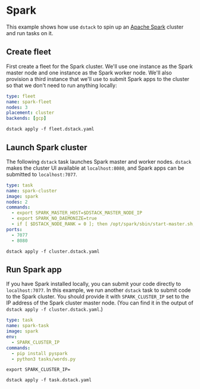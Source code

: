 # Spark

This example shows how use `dstack` to spin up an [Apache Spark](https://spark.apache.org/docs/latest/index.html) cluster and run tasks on it.

## Create fleet

First create a fleet for the Spark cluster. We'll use one instance as the Spark master node and one instance as the Spark worker node. We'll also provision a third instance that we'll use to submit Spark apps to the cluster so that we don't need to run anything locally:

```yaml
type: fleet
name: spark-fleet
nodes: 3
placement: cluster
backends: [gcp]
```

```shell
dstack apply -f fleet.dstack.yaml
```

## Launch Spark cluster

The following `dstack` task launches Spark master and worker nodes. `dstack` makes the cluster UI available at `localhost:8080`, and Spark apps can be submitted to `localhost:7077`.

```yaml
type: task
name: spark-cluster
image: spark
nodes: 2
commands:
  - export SPARK_MASTER_HOST=$DSTACK_MASTER_NODE_IP
  - export SPARK_NO_DAEMONIZE=true
  - if [ $DSTACK_NODE_RANK = 0 ]; then /opt/spark/sbin/start-master.sh; else /opt/spark/sbin/start-worker.sh spark://$DSTACK_MASTER_NODE_IP:7077; fi
ports:
  - 7077
  - 8080
```

```shell
dstack apply -f cluster.dstack.yaml
```

## Run Spark app

If you have Spark installed locally, you can submit your code directly to `localhost:7077`. In this example, we run another `dstack` task to submit code to the Spark cluster. You should provide it with `SPARK_CLUSTER_IP` set to the IP address of the Spark cluster master node. (You can find it in the output of `dstack apply -f cluster.dstack.yaml`.)

```yaml
type: task
name: spark-task
image: spark
env:
  - SPARK_CLUSTER_IP
commands:
  - pip install pyspark
  - python3 tasks/words.py
```

```shell
export SPARK_CLUSTER_IP=

dstack apply -f task.dstack.yaml
```

